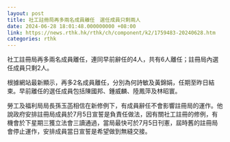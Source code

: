 ```yaml
---
layout: post
title: 社工註冊局再多兩名成員離任　選任成員只剩兩人
date: 2024-06-28 18:01:48.000000000 +08:00
link: https://news.rthk.hk/rthk/ch/component/k2/1759483-20240628.htm
categories: rthk
---
```


社工註冊局再多兩名成員離任，連同早前辭任的4人，共有6人離任；註冊局內選任成員只剩2人。

根據網站最新顯示，再多2名成員離任，分別為何詩敏及黃錦娟，任期至昨日結束。早前離任的選任成員包括陳國邦、鍾威麟、陸鳳萍及林昭寰。

勞工及福利局局長孫玉菡相信在新修例下，有成員辭任不會影響註冊局的運作。他說政府安排註冊局成員於7月5日宣誓是負責任做法，因有關社工註冊的修例，有機會於下星期三獲立法會三讀通過，當局最快可於7月5日刊憲，屆時舊的註冊局會停止運作，安排成員當日宣誓是希望做到無縫交接。
